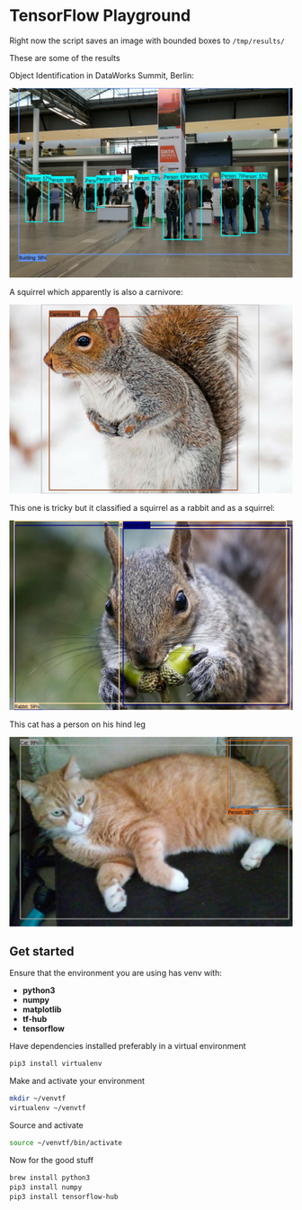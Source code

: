 # TensorFlow Playground

Right now the script saves an image with bounded boxes to `/tmp/results/`

These are some of the results

Object Identification in DataWorks Summit, Berlin:

![bounded_objects](assets/images/bounded_objects.jpg)

A squirrel which apparently is also a carnivore:

![carnivore](assets/images/carnivore.jpg)

This one is tricky but it classified a squirrel as a rabbit and as a squirrel:

![rabbit](assets/images/rabbit.jpg)

This cat has a person on his hind leg

![cat](assets/images/cat.jpg)

## Get started

Ensure that the environment you are using has venv with:

- **python3**
- **numpy**
- **matplotlib**
- **tf-hub**
- **tensorflow**

Have dependencies installed preferably in a virtual environment

~~~bash
pip3 install virtualenv
~~~

Make and activate your environment

~~~bash
mkdir ~/venvtf
virtualenv ~/venvtf
~~~

Source and activate

~~~bash
source ~/venvtf/bin/activate
~~~

Now for the good stuff

~~~bash
brew install python3
pip3 install numpy
pip3 install tensorflow-hub
~~~
